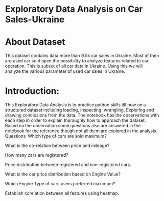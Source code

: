 # Exploratory Data Analysis on Car Sales-Ukraine
# About Dataset
This dataset contains data more than 9.5k car sales in Ukraine. Most of then are used car so it open the possibility to analyze features related to car operation. 
This is subset of all car data in Ukraine. Using this we will analyze the various parameter of used car sales in Ukraine.

# Introduction:
This Exploratory Data Analysis is to practice python skills till now on a structured dataset including loading, inspecting ,wrangling, Exploring and drawing conclusions from the data. 
The notebook has the observations with each step in order to explain thoroughly how to approach the dataset. Based on the observation some questions also are answered in the notebook for the reference though not all them are explored in the analysis.
Questions:
 Which type of cars are sold maximum?
 
 What is the co-relation between price and mileage?
 
 How many cars are registered?
 
 Price distribution between registered and non-registered cars.
 
 What is the car price distribution based on Engine Value?
 
 Which Engine Type of cars users preferred maximum?
 
  Establish corelation between all features using heatmap.
